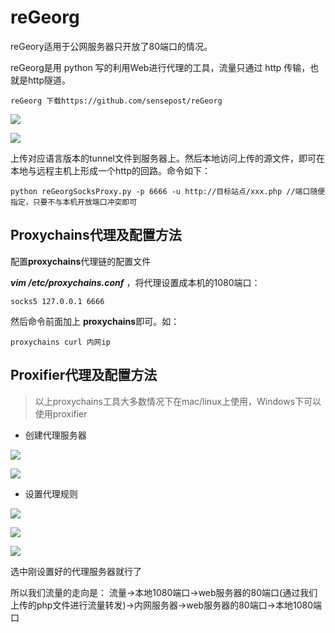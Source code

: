 # reGeorg

reGeory适用于公网服务器只开放了80端口的情况。

reGeorg是用 python 写的利用Web进行代理的工具，流量只通过 http 传输，也就是http隧道。

```
reGeorg 下载https://github.com/sensepost/reGeorg

```

![](images/15897825821963.png)

![](images/15897825856266.png)


上传对应语言版本的tunnel文件到服务器上。然后本地访问上传的源文件，即可在本地与远程主机上形成一个http的回路。命令如下：

```
python reGeorgSocksProxy.py -p 6666 -u http://目标站点/xxx.php //端口随便指定，只要不与本机开放端口冲突即可

```

## Proxychains代理及配置方法

配置**proxychains**代理链的配置文件

***vim /etc/proxychains.conf*** ，将代理设置成本机的1080端口：

```
socks5 127.0.0.1 6666 

```

然后命令前面加上 **proxychains**即可。如：

```
proxychains curl 内网ip

```

## Proxifier代理及配置方法

> 以上proxychains工具大多数情况下在mac/linux上使用，Windows下可以使用proxifier

* 创建代理服务器

![](images/15897825943800.png)


![](images/15897825975633.png)


* 设置代理规则

![](images/15897826047805.png)


![](images/15897826080787.png)


![](images/15897826124945.png)


选中刚设置好的代理服务器就行了

所以我们流量的走向是： 流量->本地1080端口->web服务器的80端口(通过我们上传的php文件进行流量转发)->内网服务器->web服务器的80端口->本地1080端口


